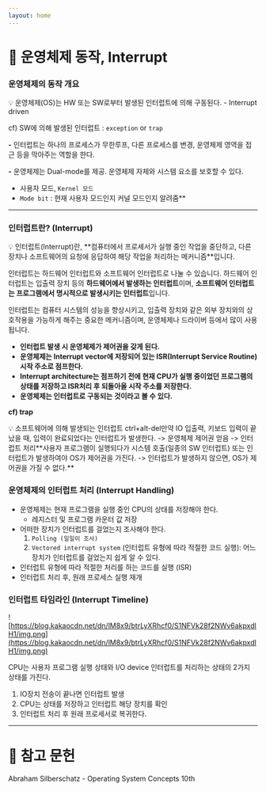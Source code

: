 ```yaml
---
layout: home
---
```


# 📘 운영체제 동작, Interrupt

### 운영체제의 동작 개요
<aside>
💡 운영체제(OS)는 HW 또는 SW로부터 발생된 인터럽트에 의해 구동된다.
 - Interrupt driven

cf) SW에 의해 발생된 인터럽트 : `exception` or `trap`

**-** 인터럽트는 하나의 프로세스가 무한루프, 다른 프로세스를 변경, 운영체제 영역을 접근 등을 막아주는 역할을 한다.

**-** 운영체제는 Dual-mode를 제공. 운영체제 자체와 시스템 요소를 보호할 수 있다.
   * 사용자 모드, `Kernel 모드`
   * `Mode bit` : 현재 사용자 모드인지 커널 모드인지 알려줌**

</aside>

---

### **인터럽트란? (Interrupt)**

<aside>
💡 인터럽트(Interrupt)란, **컴퓨터에서 프로세서가 실행 중인 작업을 중단하고, 다른 장치나 소프트웨어의 요청에 응답하여 해당 작업을 처리하는 메커니즘**입니다.

인터럽트는 하드웨어 인터럽트와 소프트웨어 인터럽트로 나눌 수 있습니다. 하드웨어 인터럽트는 입출력 장치 등의 **하드웨어에서 발생하는 인터럽트**이며, **소프트웨어 인터럽트는 프로그램에서 명시적으로 발생시키는 인터럽트**입니다.

인터럽트는 컴퓨터 시스템의 성능을 향상시키고, 입출력 장치와 같은 외부 장치와의 상호작용을 가능하게 해주는 중요한 메커니즘이며, 운영체제나 드라이버 등에서 많이 사용됩니다.

</aside>

- **인터럽트 발생 시 운영체제가 제어권을 갖게 된다.**
- **운영체제는 Interrupt vector에 저장되어 있는 ISR(Interrupt Service Routine) 시작 주소로 점프한다.**
- **Interrupt architecture는 점프하기 전에 현재 CPU가 실행 중이었던 프로그램의 상태를 저장하고 ISR처리 후 되돌아올 시작 주소를 저장한다.**
- **운영체제는 인터럽트로 구동되는 것이라고 볼 수 있다.**

**cf) trap**

<aside>
💡 소프트웨어에 의해 발생되는 인터럽트
ctrl+alt-del만약 IO 입출력, 키보드 입력이 끝났을 때, 입력이 완료되었다는 인터럽트가 발생한다.
-> 운영체제 제어권 얻음
-> 인터럽트 처리**사용자 프로그램이 실행되다가 시스템 호출(일종의 SW 인터럽트) 또는 인터럽트가 발생하여야 OS가 제어권을 가진다.
-> 인터럽트가 발생하지 않으면, OS가 제어권을 가질 수 없다.**

</aside>

### 운영체제의 **인터럽트 처리 (Interrupt Handling)**

- 운영체제는 현재 프로그램을 실행 중인 CPU의 상태를 저장해야 한다.
    - 레지스터 및 프로그램 카운터 값 저장
- 어떠한 장치가 인터럽트를 걸었는지 조사해야 한다.
    1. `Polling (일일이 조사)`
    2. `Vectored interrupt system` (인터럽트 유형에 따라 적절한 코드 실행): 어느 장치가 인터럽트를 걸었는지 쉽게 알 수 있다.
- 인터럽트 유형에 따라 적절한 처리를 하는 코드를 실행 (ISR)
- 인터럽트 처리 후, 원래 프로세스 실행 재개

### **인터럽트 타임라인 (Interrupt Timeline)**

![https://blog.kakaocdn.net/dn/lM8x9/btrLyXRhcf0/S1NFVk28f2NWv6akpxdlH1/img.png](https://blog.kakaocdn.net/dn/lM8x9/btrLyXRhcf0/S1NFVk28f2NWv6akpxdlH1/img.png)

CPU는 사용자 프로그램 실행 상태와 I/O device 인터럽트를 처리하는 상태의 2가지 상태를 가진다.

1. IO장치 전송이 끝나면 인터럽트 발생
2. CPU는 상태를 저장하고 인터럽트 해당 장치를 확인
3. 인터럽트 처리 후 원래 프로세서로 복귀한다.

---

# 📘 참고 문헌

Abraham Silberschatz - Operating System Concepts 10th
